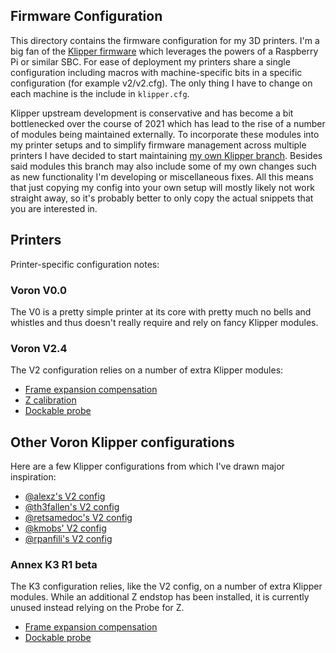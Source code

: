 Firmware Configuration
----------------------

This directory contains the firmware configuration for my 3D printers. I'm a big
fan of the [Klipper firmware][KlipperHomepage] which leverages the powers of a
Raspberry Pi or similar SBC. For ease of deployment my printers share a single
configuration including macros with machine-specific bits in a specific
configuration (for example v2/v2.cfg). The only thing I have to change on each
machine is the include in `klipper.cfg`.

Klipper upstream development is conservative and has become a bit bottlenecked
over the course of 2021 which has lead to the rise of a number of modules being
maintained externally. To incorporate these modules into my printer setups and
to simplify firmware management across multiple printers I have decided to start
maintaining [my own Klipper branch][WlhlmKlipperBranch]. Besides said modules
this branch may also include some of my own changes such as new functionality
I'm developing or miscellaneous fixes. All this means that just copying my
config into your own setup will mostly likely not work straight away, so it's
probably better to only copy the actual snippets that you are interested in.

[KlipperHomepage]: https://www.klipper3d.org/
[WlhlmKlipperBranch]: https://github.com/wlhlm/klipper/tree/wlhlm-main

## Printers

Printer-specific configuration notes:

### Voron V0.0

The V0 is a pretty simple printer at its core with pretty much no bells and
whistles and thus doesn't really require and rely on fancy Klipper modules.

### Voron V2.4

The V2 configuration relies on a number of extra Klipper modules:

- [Frame expansion compensation](https://github.com/Klipper3d/klipper/pull/4157)
- [Z calibration](https://github.com/protoloft/klipper_z_calibration)
- [Dockable probe](https://github.com/Klipper3d/klipper/pull/4328)

## Other Voron Klipper configurations

Here are a few Klipper configurations from which I've drawn major inspiration:

- [@alexz's V2 config](https://github.com/zellneralex/klipper_config)
- [@th3fallen's V2 config](https://github.com/th3fallen/voronConfig)
- [@retsamedoc's V2 config](https://github.com/retsamedoc/VoronV2_klipper)
- [@kmobs' V2 config](https://github.com/kmobs/3dprinting/tree/kmobs/klipper_config)
- [@rpanfili's V2 config](https://github.com/rpanfili/voron-ht)

### Annex K3 R1 beta

The K3 configuration relies, like the V2 config, on a number of extra Klipper
modules. While an additional Z endstop has been installed, it is currently
unused instead relying on the Probe for Z.

- [Frame expansion compensation](https://github.com/Klipper3d/klipper/pull/4157)
- [Dockable probe](https://github.com/Klipper3d/klipper/pull/4328)
